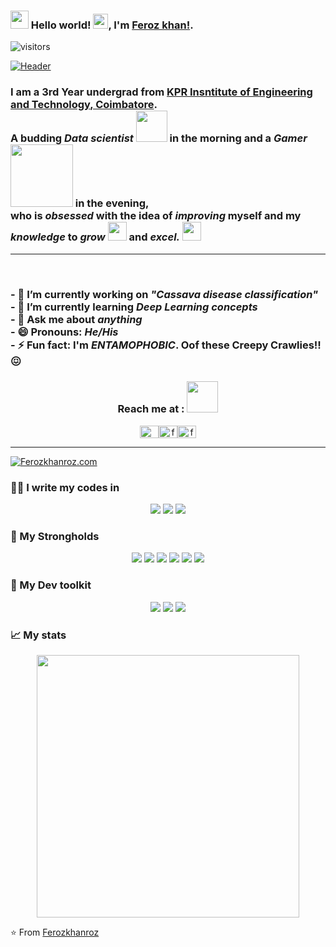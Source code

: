 ### <img src="https://github.com/TheDudeThatCode/TheDudeThatCode/blob/master/Assets/Hi.gif" width="29px"> Hello world!&nbsp;<img src="https://github.com/TheDudeThatCode/TheDudeThatCode/blob/master/Assets/Earth.gif" width="24px">, I'm [Feroz khan!](https://hemant.codes).
 ![visitors](https://visitor-badge.laobi.icu/badge?page_id=Ferozkhanroz.Ferozkhanroz)


<!---Ferozkhanroz/Ferozkhanroz** is a ✨ _special_ ✨ repository because its `README.md` (this file) appears on your GitHub profile. --->
[![Header](https://github.com/Ferozkhanroz/Ferozkhanroz/blob/master/fk_gif.gif)](https://www.youtube.com/watch?v=dQw4w9WgXcQ)
<br>

<p>
    <h3>I am a 3rd Year undergrad from <a href="https://www.srmist.edu.in/"> <b>KPR Insntitute of Engineering and Technology</b>, Coimbatore</a>. <br>
    A budding <em>Data scientist</em> <img src="https://github.com/TheDudeThatCode/TheDudeThatCode/blob/master/Assets/Developer.gif" width="50px"> in the morning and a <em>Gamer </em>&nbsp;<img src="https://github.com/TheDudeThatCode/TheDudeThatCode/blob/master/Assets/dino.gif" width="100px"> in the evening, <br>  who is <em>obsessed</em>
    with the idea of <em>improving</em> myself and my <em>knowledge</em> to 
    <em>grow</em> <img src="https://github.com/TheDudeThatCode/TheDudeThatCode/blob/master/Assets/Rocket.gif" width="30px"> and 
    <em>excel.</em> <img src="https://github.com/TheDudeThatCode/TheDudeThatCode/blob/master/Assets/Medal.gif" width="30px"> </h3>
</p>

---

<!---Here are some ideas to get you started: --->
<br>
<h3>
- 🔭 I’m currently working on <em>"Cassava disease classification"</em> <br>
- 🌱 I’m currently learning <em>Deep Learning concepts</em> <br>
- 💬 Ask me about <em>anything</em> <br>
- 😄 Pronouns: <em>He/His</em> <br>
- ⚡ Fun fact: I'm <em>ENTAMOPHOBIC</em>. Oof these Creepy Crawlies!!😖 <br>

<h3 align="center"> Reach me at : <img src="https://github.com/TheDudeThatCode/TheDudeThatCode/blob/master/Assets/Handshake.gif" width="50px"> </h3>
<p align="center">
<a href="https://twitter.com/ferozkhan_roz" target="blank"><img align="center" src="https://cdn.jsdelivr.net/npm/simple-icons@3.0.1/icons/twitter.svg" alt="@ferozkhan_roz  " height="20" width="30" /></a><a href="https://www.linkedin.com/in/ferozkhanroz/" target="blank"><img align="center" src="https://cdn.jsdelivr.net/npm/simple-icons@3.0.1/icons/linkedin.svg" alt="ferozkhanroz" height="20" width="30" /></a><a href="https://www.instagram.com/ferozkhan_roz/" target="blank"><img align="center" src="https://cdn.jsdelivr.net/npm/simple-icons@3.0.1/icons/instagram.svg" alt="ferozkhan_roz" height="20" width="30" /></a>
</p>
</h3>

---



[![Ferozkhanroz.com](https://img.shields.io/badge/-Ferozkhanroz.COM-000000?style=for-the-badge&logo=react&logoColor=white)](https://www.Ferozkhanroz.com/)

### 👨‍💻 I write my codes in
<!-- Thanks to Alexandre, check out his repo for badges https://github.com/alexandresanlim/Badges4-README.md-Profile -->
<p align="center">
<img src="https://img.shields.io/badge/python%20-%2314354C.svg?&style=for-the-badge&logo=python&logoColor=white"/> <img src="https://img.shields.io/badge/html5%20-%23E34F26.svg?&style=for-the-badge&logo=html5&logoColor=white"/> <img src="https://img.shields.io/badge/c++%20-%2300599C.svg?&style=for-the-badge&logo=c%2B%2B&logoColor=white"/>

### 💪 My Strongholds
<p align="center">
<img src="https://img.shields.io/badge/TensorFlow%20-%23FF6F00.svg?&style=for-the-badge&logo=TensorFlow&logoColor=white" /> <img src="https://img.shields.io/badge/PyTorch-black?&style=for-the-badge&logo=pytorch&logoColor=red"/> <img src="https://img.shields.io/badge/Keras%20-%23D00000.svg?&style=for-the-badge&logo=Keras&logoColor=white"/> <img src="https://img.shields.io/badge/Numpy-013220?&style=for-the-badge&logo=numpy"/> <img src="https://img.shields.io/badge/Pandas-130654?&style=for-the-badge&logo=pandas"/> <img src="https://img.shields.io/badge/Scikit--Learn-%233294C7?&style=for-the-badge&logo=scikit-learn"/>  
</p>

### 🔨 My Dev toolkit
<p align="center">
<img src="https://img.shields.io/badge/git%20-%23F05032.svg?&style=for-the-badge&logo=git&logoColor=white"/>  <img src="https://img.shields.io/badge/github%20-%23181717.svg?&style=for-the-badge&logo=github&logoColor=white" />   <img src="https://img.shields.io/badge/vscode%20-%23007ACC.svg?&style=for-the-badge&logo=visual-studio-code&logoColor=white" />  
</p> 


<!--- <img align="" height='130px' src="https://github-readme-stats.vercel.app/api?username=Ferozkhanroz&hide_title=true&show_icons=true&include_all_commits=true&line_height=21&bg_color=0,EC6C6C,FFD479,FFFC79,73FA79&theme=graywhite" /><img align="" height='130px' src="https://github-readme-stats.vercel.app/api/top-langs/?username=Ferozkhanroz&hide_title=true&layout=compact&bg_color=0,73FA79,73FDFF,7A81FF&theme=graywhite" /> --->
### 📈 My stats
<p align='center' >
<img align="center" src="https://github-readme-stats.vercel.app/api?username=Ferozkhanroz&show_icons=true&theme=blue" width=420/>
</p>


⭐️ From [Ferozkhanroz](https://github.com/Ferozkhanroz)
